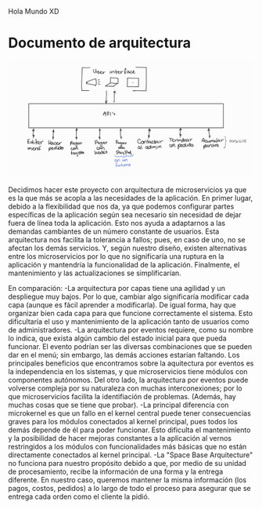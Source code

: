 Hola Mundo XD

# Documento de arquitectura

![Documento de Arquitectura](https://github.com/0m4r1nIX2002/Mystery-Inc-proyecto/blob/patch-3/imagenArquitectura.jpg?raw=true)

Decidimos hacer este proyecto con arquitectura de microservicios ya que es la que más se acopla a las necesidades de la aplicación.
En primer lugar, debido a la flexibilidad que nos da, ya que podemos configurar partes específicas de la aplicación según sea necesario sin necesidad de dejar fuera de línea toda la aplicación. Esto nos ayuda a adaptarnos a las demandas cambiantes de un número constante de usuarios. Esta arquitectura nos facilita la tolerancia a fallos; pues, en caso de uno, no se afectan los demás servicios. Y, según nuestro diseño, existen alternativas entre los microservicios por lo que no significaría una ruptura en la aplicación y mantendría la funcionalidad de la aplicación. Finalmente, el mantenimiento y las actualizaciones se simplificarían.

En comparación:
-La arquitectura por capas tiene una agilidad y un despliegue muy bajos. Por lo que, cambiar algo significaría modificar cada capa (aunque es fácil aprender a modificarla). De igual forma, hay que organizar bien cada capa para que funcione correctamente el sistema. Esto dificultaría el uso y mantenimiento de la aplicación tanto de usuarios como de administradores.
-La arquitectura por eventos requiere, como su nombre lo indica, que exista algún cambio del estado inicial para que pueda funcionar. El evento podrían ser las diversas combinaciones que se pueden dar en el menú; sin embargo, las demás acciones estarían faltando. Los principales beneficios que encontramos sobre la aquitectura por eventos es la independencia en los sistemas, y que microservicios tiene módulos con componentes autónomos. Del otro lado, la arquitectura por eventos puede volverse compleja por su naturaleza con muchas interconexiones; por lo que microservicios facilita la identifiación de problemas. (Además, hay muchas cosas que se tiene que probar).
-La principal diferencia con microkernel es que un fallo en el kernel central puede tener consecuencias graves para los módulos conectados al kernel principal, pues todos los demás depende de él para poder funcionar. Esto dificulta el mantenimiento y la posibilidad de hacer mejoras constantes a la aplicación al vernos restringidos a los módulos con funcionalidades más básicas que no están directamente conectados al kernel principal.
-La "Space Base Arquitecture" no funciona para nuestro propósito debido a que, por medio de su unidad de procesamiento, recibe la información de una forma y la entrega diferente. En nuestro caso, queremos mantener la misma información (los pagos, costos, pedidos) a lo largo de todo el proceso para asegurar que se entrega cada orden como el cliente la pidió.

